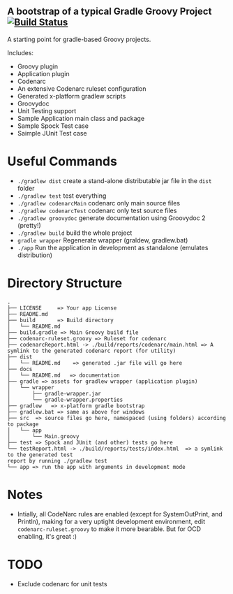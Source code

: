 ## A bootstrap of a typical Gradle Groovy Project [![Build Status](https://travis-ci.org/hexa1/gogo-groovy-gradle.svg)](https://travis-ci.org/hexa1/gogo-groovy-gradle)

A starting point for gradle-based Groovy projects.

Includes:

- Groovy plugin
- Application plugin
- Codenarc
- An extensive Codenarc ruleset configuration
- Generated x-platform gradlew scripts
- Groovydoc
- Unit Testing support
- Sample Application main class and package
- Sample Spock Test case
- Saimple JUnit Test case

Useful Commands
===============

- `./gradlew dist` create a stand-alone distributable jar file in the `dist` folder
- `./gradlew test` test everything
- `./gradlew codenarcMain` codenarc only main source files
- `./gradlew codenarcTest` codenarc only test source files
- `./gradlew groovydoc` generate documentation using Groovydoc 2 (pretty!)
- `./gradlew build` build the whole project
- `gradle wrapper` Regenerate wrapper (graldew, gradlew.bat)
- `./app` Run the application in development as standalone (emulates distribution)

Directory Structure
===================

```
.
├── LICENSE     => Your app License
├── README.md
├── build       => Build directory
│   └── README.md
├── build.gradle => Main Groovy build file
├── codenarc-ruleset.groovy => Ruleset for codenarc
├── codenarcReport.html -> ./build/reports/codenarc/main.html => A symlink to the generated codenarc report (for utility)
├── dist
│   └── README.md    => generated .jar file will go here
├── docs
│   └── README.md   => documentation
├── gradle => assets for gradlew wrapper (application plugin)
│   └── wrapper
│       ├── gradle-wrapper.jar
│       └── gradle-wrapper.properties
├── gradlew   => x-platform gradle bootstrap
├── gradlew.bat => same as above for windows
├── src  => source files go here, namespaced (using folders) according to package
│   └── app
│       └── Main.groovy
├── test => Spock and JUnit (and other) tests go here
└── testReport.html -> ./build/reports/tests/index.html  => a symlink to the generated test 
report by running ./gradlew test
└── app => run the app with arguments in development mode
```

Notes
=====

- Intially, all CodeNarc rules are enabled (except for SystemOutPrint, and Println), making for a very uptight development environment, edit `codenarc-ruleset.groovy` to make it more bearable. But for OCD enabling, it's great :)


TODO
====

- Exclude codenarc for unit tests
